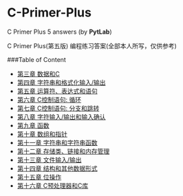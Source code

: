 # C-Primer-Plus
C Primer Plus 5 answers (by **PytLab**)

C Primer Plus(第五版) 编程练习答案(全部本人所写，仅供参考)

###Table of Content

 - [第三章 数据和C](https://github.com/PytLab/C-Primer-Plus/tree/master/ch03)
 - [第四章 字符串和格式化输入/输出](https://github.com/PytLab/C-Primer-Plus/tree/master/ch04)
 - [第五章 运算符、表达式和语句](https://github.com/PytLab/C-Primer-Plus/tree/master/ch05)
 - [第六章 C控制语句: 循环](https://github.com/PytLab/C-Primer-Plus/tree/master/ch06)
 - [第七章 C控制语句: 分支和跳转](https://github.com/PytLab/C-Primer-Plus/tree/master/ch07)
 - [第八章 字符输入/输出和输入确认](https://github.com/PytLab/C-Primer-Plus/tree/master/ch08)
 - [第九章 函数](https://github.com/PytLab/C-Primer-Plus/tree/master/ch09)
 - [第十章 数组和指针](https://github.com/PytLab/C-Primer-Plus/tree/master/ch10)
 - [第十一章 字符串和字符串函数](https://github.com/PytLab/C-Primer-Plus/tree/master/ch11)
 - [第十二章 存储类、链接和内存管理](https://github.com/PytLab/C-Primer-Plus/tree/master/ch12)
 - [第十三章 文件输入/输出](https://github.com/PytLab/C-Primer-Plus/tree/master/ch13)
 - [第十四章 结构和其他数据形式](https://github.com/PytLab/C-Primer-Plus/tree/master/ch14)
 - [第十五章 位操作](https://github.com/PytLab/C-Primer-Plus/tree/master/ch15)
 - [第十六章 C预处理器和C库](https://github.com/PytLab/C-Primer-Plus/tree/master/ch16)